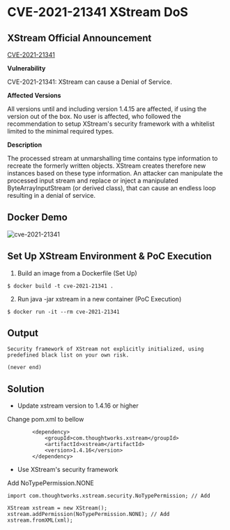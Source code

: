 # CVE-2021-21341 XStream DoS

## XStream Official Announcement

[CVE-2021-21341](https://x-stream.github.io/CVE-2021-21341.html)

**Vulnerability**

CVE-2021-21341: XStream can cause a Denial of Service.

**Affected Versions**

All versions until and including version 1.4.15 are affected, if using the version out of the box. No user is affected, who followed the recommendation to setup XStream's security framework with a whitelist limited to the minimal required types.

**Description**

The processed stream at unmarshalling time contains type information to recreate the formerly written objects. XStream creates therefore new instances based on these type information. An attacker can manipulate the processed input stream and replace or inject a manipulated ByteArrayInputStream (or derived class), that can cause an endless loop resulting in a denial of service.

## Docker Demo

![cve-2021-21341](https://user-images.githubusercontent.com/56715563/116986789-31fe6a80-ad09-11eb-8d97-d15702601606.gif)

## Set Up XStream Environment & PoC Execution

1. Build an image from a Dockerfile (Set Up)

```
$ docker build -t cve-2021-21341 .
```

2. Run java -jar xstream in a new container (PoC Execution)

```
$ docker run -it --rm cve-2021-21341
```

## Output

```
Security framework of XStream not explicitly initialized, using predefined black list on your own risk.

(never end)
```

## Solution

- Update xstream version to 1.4.16 or higher

Change pom.xml to bellow

```
        <dependency>
            <groupId>com.thoughtworks.xstream</groupId>
            <artifactId>xstream</artifactId>
            <version>1.4.16</version>
        </dependency>
```

- Use XStream's security framework

Add NoTypePermission.NONE

```
import com.thoughtworks.xstream.security.NoTypePermission; // Add

XStream xstream = new XStream();
xstream.addPermission(NoTypePermission.NONE); // Add
xstream.fromXML(xml);
```
